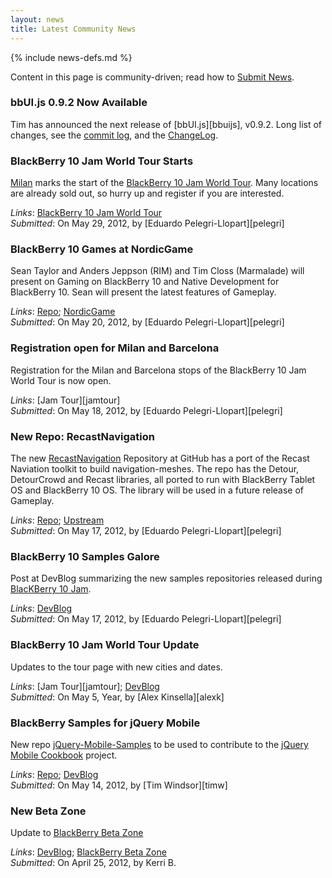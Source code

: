 ```yaml
---
layout: news
title: Latest Community News
---
```

{% include news-defs.md %}

Content in this page is community-driven; read how to [Submit News](Submit_News.html).

### bbUI.js 0.9.2 Now Available
Tim has announced the next release of [bbUI.js][bbuijs], v0.9.2. Long list of changes, see the [commit log](https://github.com/blackberry/bbUI.js/commit/5aa6175b88189f1f78341786619561fce1c5f1f4),
and the [ChangeLog](https://github.com/blackberry/bbUI.js/blob/master/CHANGELOG.md#version-092).

### BlackBerry 10 Jam World Tour Starts
[Milan](http://www.blackberryjamworldtour.com/milan) marks the start of the
[BlackBerry 10 Jam World Tour](http://www.blackberryjamworldtour.com).  Many locations are already sold out,
so hurry up and register if you are interested.

_Links_: [BlackBerry 10 Jam World Tour](http://www.blackberryjamworldtour.com)  
_Submitted_: On May 29, 2012, by [Eduardo Pelegri-Llopart][pelegri]

### BlackBerry 10 Games at NordicGame
Sean Taylor and Anders Jeppson (RIM) and Tim Closs (Marmalade) will present on Gaming on BlackBerry 10
and Native Development for BlackBerry 10.  Sean will present the latest features of Gameplay.  

_Links_: [Repo](http://github.com/blackberry/gameplay "Gameplay at our GitHub"); [NordicGame](http://nordicgame.com/)  
_Submitted_: On May 20, 2012, by [Eduardo Pelegri-Llopart][pelegri]

### Registration open for Milan and Barcelona
Registration for the Milan and Barcelona stops of the BlackBerry 10 Jam World Tour is now open.  

_Links_: [Jam Tour][jamtour]  
_Submitted_: On May 18, 2012, by [Eduardo Pelegri-Llopart][pelegri]  

### New Repo: RecastNavigation
The new [RecastNavigation](https://github.com/blackberry/recastnavigation) Repository at GitHub
has a port of the Recast Naviation toolkit to build navigation-meshes.  The repo has the Detour, DetourCrowd
and Recast libraries, all ported to run with BlackBerry Tablet OS and BlackBerry 10 OS.
The library will be used in a future release of Gameplay.  

_Links_: [Repo](http://github.com/blackberry/recastnavigation "RecastNavigation at our GitHub"); [Upstream](http://code.google.com/p/recastnavigation/ "RecastNavigation Upstream")  
_Submitted_: On May 17, 2012, by [Eduardo Pelegri-Llopart][pelegri]  


### BlackBerry 10 Samples Galore
Post at DevBlog summarizing the new samples repositories released during [BlacKBerry 10 Jam](http://www.blackberryjamconference.com/).  

_Links_: [DevBlog](http://devblog.blackberry.com/2012/05/blackberry-10-samples/ "BlackBerry 10 Samples Galore")  
_Submitted_: On May 17, 2012, by [Eduardo Pelegri-Llopart][pelegri]  


### BlackBerry 10 Jam World Tour Update
Updates to the tour page with new cities and dates.  

_Links_: [Jam Tour][jamtour]; [DevBlog](http://devblog.blackberry.com/2012/05/blackberry_10_jam_world_tour_update_2/ "BlackBerry 10 Jam World Tour Update")  
_Submitted_: On May 5, Year, by [Alex Kinsella][alexk]  


### BlackBerry Samples for jQuery Mobile
New repo [jQuery-Mobile-Samples](http://github.com/blackberry/jquery-mobile-samples) to be used
to contribute to the [jQuery Mobile Cookbook](http://jquerymobilecookbook.com/) project.  

_Links_: [Repo](http://github.com/blackberry/jquery-mobile-samples); [DevBlog](http://devblog.blackberry.com/2012/05/jquery-mobile-blackberry-samples/ "BlackBerry Samples for jQuery Mobile")  
_Submitted_: On May 14, 2012, by [Tim Windsor][timw]  


### New Beta Zone
Update to [BlackBerry Beta Zone](http://blackberry.com/beta)  

_Links_: [DevBlog](http://blogs.blackberry.com/2012/04/new-blackberry-beta-zone/ "Experience a New BlackBerry Beta Zone"); [BlackBerry Beta Zone](http://blackberry.com/beta)    
_Submitted_: On April 25, 2012, by Kerri B.  

